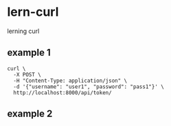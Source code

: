 # lern-curl
lerning curl

## example 1

````
curl \
  -X POST \
  -H "Content-Type: application/json" \
  -d '{"username": "user1", "password": "pass1"}' \
  http://localhost:8000/api/token/
````

## example 2

